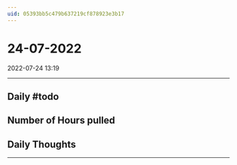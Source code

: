 ```yaml
---
uid: 05393bb5c479b637219cf878923e3b17
---
```


# 24-07-2022
2022-07-24 13:19

---


## Daily #todo 

## Number of Hours pulled 

## Daily Thoughts




--- 
